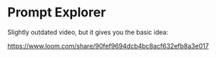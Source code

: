 # Prompt Explorer

Slightly outdated video, but it gives you the basic idea:

https://www.loom.com/share/90fef9694dcb4bc8acf632efb8a3e017

